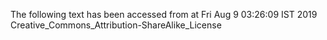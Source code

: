 The following text has been accessed from at Fri Aug 9 03:26:09 IST 2019
Creative_Commons_Attribution-ShareAlike_License
